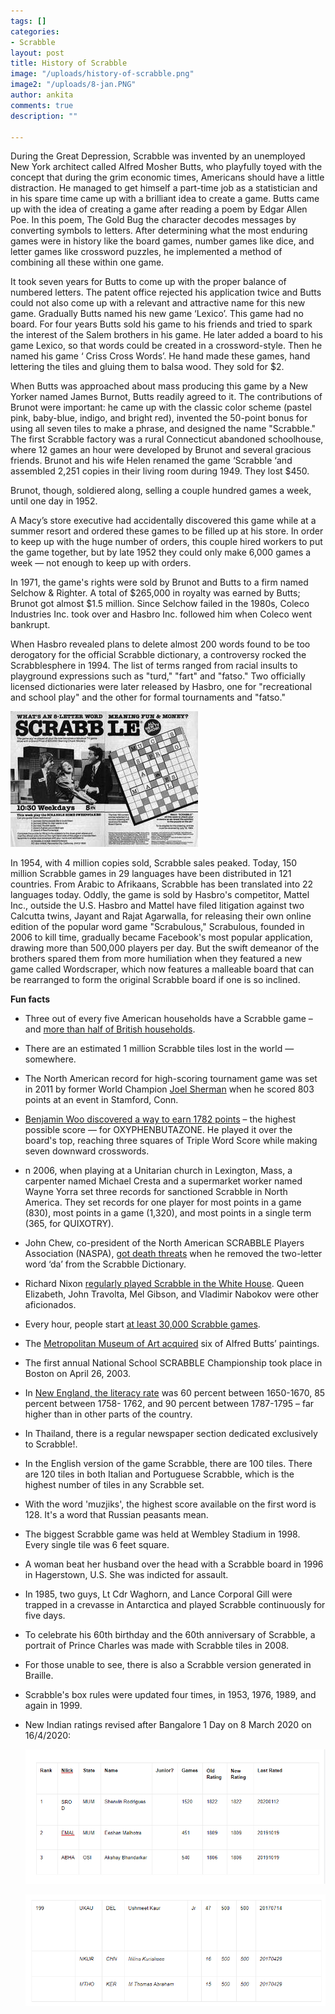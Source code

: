 ```yaml
---
tags: []
categories:
- Scrabble
layout: post
title: History of Scrabble
image: "/uploads/history-of-scrabble.png"
image2: "/uploads/8-jan.PNG"
author: ankita
comments: true
description: ""

---
```

During the Great Depression, Scrabble was invented by an unemployed New York architect called Alfred Mosher Butts, who playfully toyed with the concept that during the grim economic times, Americans should have a little distraction. He managed to get himself a part-time job as a statistician and in his spare time came up with a brilliant idea to create a game. Butts came up with the idea of creating a game after reading a poem by Edgar Allen Poe. In this poem, The Gold Bug the character decodes messages by converting symbols to letters. After determining what the most enduring games were in history like the board games, number games like dice, and letter games like crossword puzzles, he implemented a method of combining all these within one game.

It took seven years for Butts to come up with the proper balance of numbered letters. The patent office rejected his application twice and Butts could not also come up with a relevant and attractive name for this new game. Gradually Butts named his new game ‘Lexico’. This game had no board. For four years Butts sold his game to his friends and tried to spark the interest of the Salem brothers in his game. He later added a board to his game Lexico, so that words could be created in a crossword-style. Then he named his game ‘ Criss Cross Words’. He hand made these games, hand lettering the tiles and gluing them to balsa wood. They sold for $2.

When Butts was approached about mass producing this game by a New Yorker named James Burnot, Butts readily agreed to it. The contributions of Brunot were important: he came up with the classic color scheme (pastel pink, baby-blue, indigo, and bright red), invented the 50-point bonus for using all seven tiles to make a phrase, and designed the name "Scrabble." The first Scrabble factory was a rural Connecticut abandoned schoolhouse, where 12 games an hour were developed by Brunot and several gracious friends. Brunot and his wife Helen renamed the game ‘Scrabble ‘and assembled 2,251 copies in their living room during 1949. They lost $450.

Brunot, though, soldiered along, selling a couple hundred games a week, until one day in 1952.

A Macy’s store executive had accidentally discovered this game while at a summer resort and ordered these games to be filled up at his store. In order to keep up with the huge number of orders, this couple hired workers to put the game together, but by late 1952 they could only make 6,000 games a week — not enough to keep up with orders.

In 1971, the game's rights were sold by Brunot and Butts to a firm named Selchow & Righter. A total of $265,000 in royalty was earned by Butts; Brunot got almost $1.5 million. Since Selchow failed in the 1980s, Coleco Industries Inc. took over and Hasbro Inc. followed him when Coleco went bankrupt.

When Hasbro revealed plans to delete almost 200 words found to be too derogatory for the official Scrabble dictionary, a controversy rocked the Scrabblesphere in 1994. The list of terms ranged from racial insults to playground expressions such as "turd," "fart" and "fatso." Two officially licensed dictionaries were later released by Hasbro, one for "recreational and school play" and the other for formal tournaments and "fatso."

![](/uploads/scrabble.jpg)

In 1954, with 4 million copies sold, Scrabble sales peaked. Today, 150 million Scrabble games in 29 languages have been distributed in 121 countries. From Arabic to Afrikaans, Scrabble has been translated into 22 languages today. Oddly, the game is sold by Hasbro's competitor, Mattel Inc., outside the U.S. Hasbro and Mattel have filed litigation against two Calcutta twins, Jayant and Rajat Agarwalla, for releasing their own online edition of the popular word game "Scrabulous," Scrabulous, founded in 2006 to kill time, gradually became Facebook's most popular application, drawing more than 500,000 players per day. But the swift demeanor of the brothers spared them from more humiliation when they featured a new game called Wordscraper, which now features a malleable board that can be rearranged to form the original Scrabble board if one is so inclined.

**Fun facts**

* Three out of every five American households have a Scrabble game – and [more than half of British households](https://www.telegraph.co.uk/news/newstopics/howaboutthat/3776732/Scrabble-60-facts-for-its-60th-birthday.html).
* There are an estimated 1 million Scrabble tiles lost in the world — somewhere.
* The North American record for high-scoring tournament game was set in 2011 by former World Champion [Joel Sherman](http://www.scrabbleplayers.org/w/Joel_Sherman) when he scored 803 points at an event in Stamford, Conn.
* [Benjamin Woo discovered a way to earn 1782 points](http://www.scrabbleplayers.org/w/SCRABBLE_Trivia) – the highest possible score — for OXYPHENBUTAZONE. He played it over the board's top, reaching three squares of Triple Word Score while making seven downward crosswords.
* n 2006, when playing at a Unitarian church in Lexington, Mass, a carpenter named Michael Cresta and a supermarket worker named Wayne Yorra set three records for sanctioned Scrabble in North America. They set records for one player for most points in a game (830), most points in a game (1,320), and most points in a single term (365, for QUIXOTRY).
* John Chew, co-president of the North American SCRABBLE Players Association (NASPA), [got death threats](https://mentalfloss.com/article/58236/14-fun-scrabble-facts) when he removed the two-letter word ‘da’ from the Scrabble Dictionary.
* Richard Nixon [regularly played Scrabble in the White House](https://mentalfloss.com/article/58236/14-fun-scrabble-facts). Queen Elizabeth, John Travolta, Mel Gibson, and Vladimir Nabokov were other aficionados.
* Every hour, people start [at least 30,000 Scrabble games](https://www.telegraph.co.uk/news/newstopics/howaboutthat/3776732/Scrabble-60-facts-for-its-60th-birthday.html).
* The [Metropolitan Museum of Art acquired](https://www.newenglandhistoricalsociety.com/eastman-johnson/) six of Alfred Butts’ paintings.
* The first annual National School SCRABBLE Championship took place in Boston on April 26, 2003.
* In [New England, the literacy rate](https://colonialquills.blogspot.com/2011/06/literacy-in-colonial-america.html) was 60 percent between 1650-1670, 85 percent between 1758- 1762, and 90 percent between 1787-1795 – far higher than in other parts of the country.
* In Thailand, there is a regular newspaper section dedicated exclusively to Scrabble!.
* In the English version of the game Scrabble, there are 100 tiles. There are 120 tiles in both Italian and Portuguese Scrabble, which is the highest number of tiles in any Scrabble set.
* With the word 'muzjiks', the highest score available on the first word is 128. It's a word that Russian peasants mean.
* The biggest Scrabble game was held at Wembley Stadium in 1998. Every single tile was 6 feet square.
* A woman beat her husband over the head with a Scrabble board in 1996 in Hagerstown, U.S. She was indicted for assault.
* In 1985, two guys, Lt Cdr Waghorn, and Lance Corporal Gill were trapped in a crevasse in Antarctica and played Scrabble continuously for five days.
* To celebrate his 60th birthday and the 60th anniversary of Scrabble, a portrait of Prince Charles was made with Scrabble tiles in 2008.
* For those unable to see, there is also a Scrabble version generated in Braille.
* Scrabble's box rules were updated four times, in 1953, 1976, 1989, and again in 1999.
* New Indian ratings revised after Bangalore 1 Day on 8 March 2020 on 16/4/2020:

  ![](/uploads/8-jan.PNG)

  ![](/uploads/8th-jan-2.PNG)